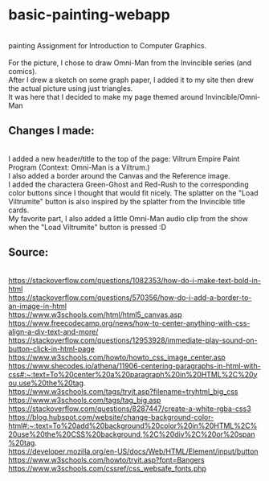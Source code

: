 # basic-painting-webapp
<br> painting Assignment for Introduction to Computer Graphics.
<br>
<br> For the picture, I chose to draw Omni-Man from the Invincible series (and comics).
<br> After I drew a sketch on some graph paper, I added it to my site then drew the actual picture using just triangles.
<br> It was here that I decided to make my page themed around Invincible/Omni-Man

## Changes I made:
<br> I added a new header/title to the top of the page: Viltrum Empire Paint Program (Context: Omni-Man is a Viltrum.)
<br> I also added a border around the Canvas and the Reference image.
<br> I added the charactera Green-Ghost and Red-Rush to the corresponding color buttons since I thought that would fit nicely. The splatter on the "Load Viltrumite" button is also inspired by the splatter from the Invincible title cards.
<br> My favorite part, I also added a little Omni-Man audio clip from the show when the "Load Viltrumite" button is pressed :D
<br>

## Source:
<br> https://stackoverflow.com/questions/1082353/how-do-i-make-text-bold-in-html
<br> https://stackoverflow.com/questions/570356/how-do-i-add-a-border-to-an-image-in-html
<br> https://www.w3schools.com/html/html5_canvas.asp
<br> https://www.freecodecamp.org/news/how-to-center-anything-with-css-align-a-div-text-and-more/
<br> https://stackoverflow.com/questions/12953928/immediate-play-sound-on-button-click-in-html-page
<br> https://www.w3schools.com/howto/howto_css_image_center.asp
<br> https://www.shecodes.io/athena/11906-centering-paragraphs-in-html-with-css#:~:text=To%20center%20a%20paragraph%20in%20HTML%2C%20you,use%20the%20tag.
<br> https://www.w3schools.com/tags/tryit.asp?filename=tryhtml_big_css
<br> https://www.w3schools.com/tags/tag_big.asp
<br> https://stackoverflow.com/questions/8287447/create-a-white-rgba-css3
<br> https://blog.hubspot.com/website/change-background-color-html#:~:text=To%20add%20background%20color%20in%20HTML%2C%20use%20the%20CSS%20background,%2C%20div%2C%20or%20span%20tag.
<br> https://developer.mozilla.org/en-US/docs/Web/HTML/Element/input/button
<br> https://www.w3schools.com/howto/tryit.asp?font=Bangers
<br> https://www.w3schools.com/cssref/css_websafe_fonts.php
